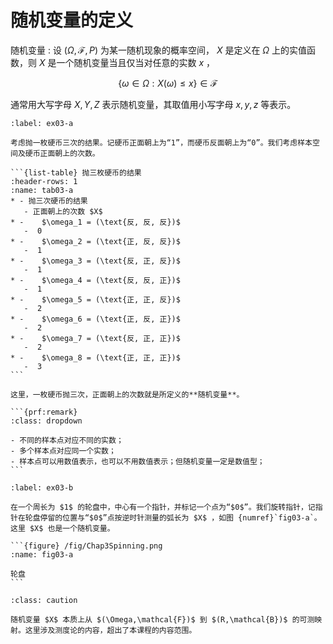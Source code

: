 # 随机变量的定义

随机变量
: 设 $(\Omega,\mathcal{F},P)$ 为某一随机现象的概率空间， $X$ 是定义在 $\Omega$ 上的实值函数，则 $X$ 是一个随机变量当且仅当对任意的实数 $x$ ，

$$
\{\omega \in \Omega: X(\omega) \leq x\} \in \mathcal{F}
$$

通常用大写字母 $X,Y,Z$ 表示随机变量，其取值用小写字母 $x,y,z$ 等表示。


````{prf:example}
:label: ex03-a

考虑抛一枚硬币三次的结果。记硬币正面朝上为“1”，而硬币反面朝上为“0”。我们考虑样本空间及硬币正面朝上的次数。

```{list-table} 抛三枚硬币的结果
:header-rows: 1
:name: tab03-a
* - 抛三次硬币的结果 
   - 正面朝上的次数 $X$  
* -    $\omega_1 = (\text{反, 反, 反})$ 
   -  0
* -    $\omega_2 = (\text{正, 反, 反})$ 
   -  1
* -    $\omega_3 = (\text{反, 正, 反})$ 
   -  1
* -    $\omega_4 = (\text{反, 反, 正})$ 
   -  1
* -    $\omega_5 = (\text{正, 正, 反})$ 
   -  2
* -    $\omega_6 = (\text{正, 反, 正})$ 
   -  2
* -    $\omega_7 = (\text{反, 正, 正})$ 
   -  2
* -    $\omega_8 = (\text{正, 正, 正})$ 
   -  3
```

这里，一枚硬币抛三次，正面朝上的次数就是所定义的**随机变量**。

```{prf:remark}
:class: dropdown

- 不同的样本点对应不同的实数；
- 多个样本点对应同一个实数；
- 样本点可以用数值表示，也可以不用数值表示；但随机变量一定是数值型；
```
````


````{prf:example}
:label: ex03-b

在一个周长为 $1$ 的轮盘中，中心有一个指针，并标记一个点为“$0$”。我们旋转指针，记指针在轮盘停留的位置与“$0$”点按逆时针测量的弧长为 $X$ ，如图 {numref}`fig03-a`。这里 $X$ 也是一个随机变量。

```{figure} /fig/Chap3Spinning.png
:name: fig03-a

轮盘
```
````

`````{admonition} Summary
:class: caution

随机变量 $X$ 本质上从 $(\Omega,\mathcal{F})$ 到 $(R,\mathcal{B})$ 的可测映射。这里涉及测度论的内容，超出了本课程的内容范围。
`````







